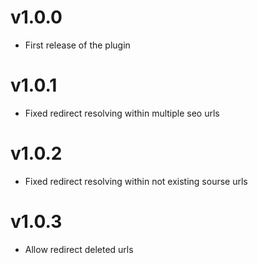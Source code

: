 # v1.0.0
- First release of the plugin
# v1.0.1
- Fixed redirect resolving within multiple seo urls
# v1.0.2
- Fixed redirect resolving within not existing sourse urls   
# v1.0.3
- Allow redirect deleted urls  
